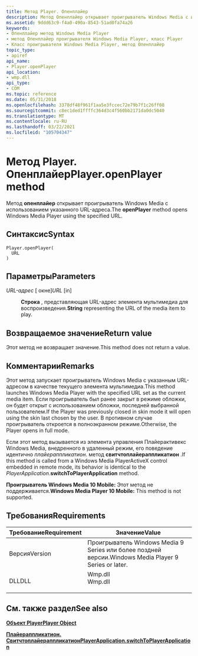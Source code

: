 ```yaml
---
title: Метод Player. Опенплайер
description: Метод Опенплайер открывает проигрыватель Windows Media с использованием указанного URL-адреса. | Метод Player. Опенплайер
ms.assetid: 9ddd63c9-f4a0-490a-8543-51ad0fa74a26
keywords:
- Опенплайер метод Windows Media Player
- метод Опенплайер проигрывателя Windows Media Player, класс Player
- Класс проигрывателя Windows Media Player, метод Опенплайер
topic_type:
- apiref
api_name:
- Player.openPlayer
api_location:
- wmp.dll
api_type:
- COM
ms.topic: reference
ms.date: 05/31/2018
ms.openlocfilehash: 3378df48f961f1aa5e3fccec72e79b7f1c26ff08
ms.sourcegitcommit: c8ec1ded1ffffc364d3c4f560bb2171da0dc5040
ms.translationtype: MT
ms.contentlocale: ru-RU
ms.lasthandoff: 03/22/2021
ms.locfileid: "105704347"
---
```

# <a name="playeropenplayer-method"></a><span data-ttu-id="cd155-107">Метод Player. Опенплайер</span><span class="sxs-lookup"><span data-stu-id="cd155-107">Player.openPlayer method</span></span>

<span data-ttu-id="cd155-108">Метод **опенплайер** открывает проигрыватель Windows Media с использованием указанного URL-адреса.</span><span class="sxs-lookup"><span data-stu-id="cd155-108">The **openPlayer** method opens Windows Media Player using the specified URL.</span></span>

## <a name="syntax"></a><span data-ttu-id="cd155-109">Синтаксис</span><span class="sxs-lookup"><span data-stu-id="cd155-109">Syntax</span></span>


```JScript
Player.openPlayer(
  URL
)
```



## <a name="parameters"></a><span data-ttu-id="cd155-110">Параметры</span><span class="sxs-lookup"><span data-stu-id="cd155-110">Parameters</span></span>

<dl> <dt>

<span data-ttu-id="cd155-111">*URL-адрес* \[ окне\]</span><span class="sxs-lookup"><span data-stu-id="cd155-111">*URL* \[in\]</span></span>
</dt> <dd>

<span data-ttu-id="cd155-112">**Строка** , представляющая URL-адрес элемента мультимедиа для воспроизведения.</span><span class="sxs-lookup"><span data-stu-id="cd155-112">**String** representing the URL of the media item to play.</span></span>

</dd> </dl>

## <a name="return-value"></a><span data-ttu-id="cd155-113">Возвращаемое значение</span><span class="sxs-lookup"><span data-stu-id="cd155-113">Return value</span></span>

<span data-ttu-id="cd155-114">Этот метод не возвращает значение.</span><span class="sxs-lookup"><span data-stu-id="cd155-114">This method does not return a value.</span></span>

## <a name="remarks"></a><span data-ttu-id="cd155-115">Комментарии</span><span class="sxs-lookup"><span data-stu-id="cd155-115">Remarks</span></span>

<span data-ttu-id="cd155-116">Этот метод запускает проигрыватель Windows Media с указанным URL-адресом в качестве текущего элемента мультимедиа.</span><span class="sxs-lookup"><span data-stu-id="cd155-116">This method launches Windows Media Player with the specified URL set as the current media item.</span></span> <span data-ttu-id="cd155-117">Если проигрыватель был ранее закрыт в режиме обложки, он будет открыт с использованием обложки, последней выбранной пользователем.</span><span class="sxs-lookup"><span data-stu-id="cd155-117">If the Player was previously closed in skin mode it will open using the skin last chosen by the user.</span></span> <span data-ttu-id="cd155-118">В противном случае проигрыватель откроется в полноэкранном режиме.</span><span class="sxs-lookup"><span data-stu-id="cd155-118">Otherwise, the Player opens in full mode.</span></span>

<span data-ttu-id="cd155-119">Если этот метод вызывается из элемента управления Плайерактивекс Windows Media, внедренного в удаленный режим, его поведение идентично *плайераппликатион*. метод **свитчтоплайераппликатион** .</span><span class="sxs-lookup"><span data-stu-id="cd155-119">If this method is called from a Windows Media PlayerActiveX control embedded in remote mode, its behavior is identical to the *PlayerApplication*.**switchToPlayerApplication** method.</span></span>

<span data-ttu-id="cd155-120">**Проигрыватель Windows Media 10 Mobile:** Этот метод не поддерживается.</span><span class="sxs-lookup"><span data-stu-id="cd155-120">**Windows Media Player 10 Mobile:** This method is not supported.</span></span>

## <a name="requirements"></a><span data-ttu-id="cd155-121">Требования</span><span class="sxs-lookup"><span data-stu-id="cd155-121">Requirements</span></span>



| <span data-ttu-id="cd155-122">Требование</span><span class="sxs-lookup"><span data-stu-id="cd155-122">Requirement</span></span> | <span data-ttu-id="cd155-123">Значение</span><span class="sxs-lookup"><span data-stu-id="cd155-123">Value</span></span> |
|--------------------|------------------------------------------------------------------------------------|
| <span data-ttu-id="cd155-124">Версия</span><span class="sxs-lookup"><span data-stu-id="cd155-124">Version</span></span><br/> | <span data-ttu-id="cd155-125">Проигрыватель Windows Media 9 Series или более поздней версии.</span><span class="sxs-lookup"><span data-stu-id="cd155-125">Windows Media Player 9 Series or later.</span></span><br/>                                 |
| <span data-ttu-id="cd155-126">DLL</span><span class="sxs-lookup"><span data-stu-id="cd155-126">DLL</span></span><br/>     | <dl> <span data-ttu-id="cd155-127"><dt>Wmp.dll</dt></span><span class="sxs-lookup"><span data-stu-id="cd155-127"><dt>Wmp.dll</dt></span></span> </dl> |



## <a name="see-also"></a><span data-ttu-id="cd155-128">См. также раздел</span><span class="sxs-lookup"><span data-stu-id="cd155-128">See also</span></span>

<dl> <dt>

[<span data-ttu-id="cd155-129">**Объект Player**</span><span class="sxs-lookup"><span data-stu-id="cd155-129">**Player Object**</span></span>](player-object.md)
</dt> <dt>

[<span data-ttu-id="cd155-130">**Плайераппликатион. Свитчтоплайераппликатион**</span><span class="sxs-lookup"><span data-stu-id="cd155-130">**PlayerApplication.switchToPlayerApplication**</span></span>](playerapplication-switchtoplayerapplication.md)
</dt> </dl>

 

 





